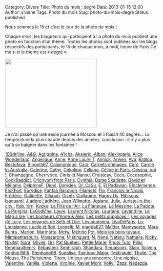 Category: Divers
Title: Photo du mois : degré
Date: 2013-01-15 12:00
Author: viviane
Tags: Photo du mois
Slug: photo-du-mois-degre
Status: published

Nous sommes le 15 et c’est le jour de la photo du mois !

Chaque mois, les blogueurs qui participent à La photo du mois publient une photo en fonction d’un thème. Toutes les photos sont publiées sur les blogs respectifs des participants, le 15 de chaque mois, à midi, heure de Paris.Ce mois-ci le thème est « degré ».

<a href="http://www.viviane-voyages.com/wp-content/uploads/2013/01/P1010571.jpg"><img class="aligncenter size-medium wp-image-2662" title="Moscou sous la chaleur" src="http://www.viviane-voyages.com/wp-content/uploads/2013/01/P1010571-300x225.jpg" alt="" width="300" height="225" /></a>

Je n'ai passé qu'une seule journée à Moscou et il faisait 40 degrés... La température la plus chaude depuis des années, conclusion : il n'y a plus qu'à se baigner dans les fontaines !

<a href="http://www.reverdailleurs.com" target="_blank">100driiine</a>, <a href="http://www.grenoblequebec.blogspot.com" target="_blank">A&amp;G</a>, <a href="http://cultureetpapotage.blogspot.com/" target="_blank">Agrippine</a>, <a href="http://leblogdekat.com " target="_blank">A'icha</a>, <a href="http://akai-inthesky.blogspot.com" target="_blank">Akaieric</a>, <a href="http://cocovin.net/" target="_blank">Alban</a>, <a href="http://blogs.paris.fr/unitedstatesofparis" target="_blank">Alexinparis</a>, <a href="http://wonderlandalice.wordpress.com/ " target="_blank">Alice Wonderland</a>, <a href="http://www.chroniqueduncongeparental.wordpress.com" target="_blank">Angélique</a>, <a href="http://anne-tranche-de-vie.over-blog.com" target="_blank">Anne</a>, <a href="http://www.annelauret.com/" target="_blank">Anne Laure T</a>, <a href="http://www.perezannik.org/" target="_blank">Annick</a>, <a href="http://www.chiffonsandco.fr" target="_blank">Arwen</a>, <a href="http://www.connais-toi-toi-meme.biz" target="_blank">Ava</a>, <a href="http://www.batilou.org" target="_blank">Batilou</a>, <a href="http://sublime-essence.over-blog.com" target="_blank">Bestofava</a>, <a href="http://blogoth67.wordpress.com" target="_blank">Blogoth67</a>, <a href="http://calamonique.wordpress.com/" target="_blank">Calamonique</a>, <a href="http://c-est-reparti.blogspot.com/" target="_blank">Cara</a>, <a href="http://www.carnetsdimages.org" target="_blank">Carnets d'images</a>, <a href="http://letohubohudecaro.canalblog.com" target="_blank">Caro</a>, <a href="http://www.fromaustraliawl.wordpress.com" target="_blank">Carole In Australia</a>, <a href="http://grinbergandco.blogspot.fr/" target="_blank">Caterine</a>, <a href="http://citrouilleetbouledeneige.com" target="_blank">Cathy</a>, <a href="http://www.cekoline.tumblr.com" target="_blank">Cekoline</a>, <a href="http://poutineettartiflette.blogspot.com" target="_blank">Céliano</a>, <a href="http://frenchiesinparis.over-blog.com" target="_blank">Céline in Paris</a>, <a href="http://cessnaoui.canalblog.com/" target="_blank">Cessna, oui !</a>, <a href="http://champagnefraise.wordpress.com" target="_blank">Champagne</a>, <a href="http://cherrybee-a-montreal.blogspot.com" target="_blank">Cherrybee</a>, <a href="http://auvergnatsducanada.blogspot.com" target="_blank">Chris et Nanou</a>, <a href="http://christeav.wordpress.com" target="_blank">Christeav</a>, <a href="http://vintagegirltrips.canalblog.com" target="_blank">Coco</a>, <a href="http://cocosophie.over-blog.com/" target="_blank">Cocosophie</a>, <a href="http://cook9addict.over-blog.com" target="_blank">Cook9addict</a>, <a href="http://www.cricriyomfromparis.com" target="_blank">Cricriyom from Paris</a>, <a href="http://www.boeingbleudemer.com" target="_blank">Cynthia</a>, <a href="http://dameskarlette.blogspot.fr" target="_blank">Dame Skarlette</a>, <a href="http://davidmelaniequebec.blogspot.fr/" target="_blank">David et Mélanie</a>, <a href="http://mapassionbento.blogspot.fr/" target="_blank">DelphineF</a>, <a href="http://life-is-a-bombon.blogspot.fr/" target="_blank">Djoul</a>, <a href="http://grainedememere.blogspot.ca/search/label/La%20photo%20du%20mois" target="_blank">Dorydee</a>, <a href="http://cestpasmoijeljure.wordpress.com" target="_blank">Dr. CaSo</a>, <a href="http://histoiresdeux.blogspot.com" target="_blank">E</a>, <a href="http://elpadawan.wordpress.com/" target="_blank">El Padawan</a>, <a href="http://clemencebdc.wordpress.com/" target="_blank">Eloclemence</a>, <a href="http://foodforthoughtandmore.wordpress.com/" target="_blank">EloFFort</a>, <a href="http://occident-express.hautetfort.com" target="_blank">Eurydice</a>, <a href="http://fanfanraccoons.blogspot.com" target="_blank">Fanfan Raccoon</a>, <a href="http://filamots.wordpress.com" target="_blank">Filamots</a>, <a href="http://doubspays.wordpress.com" target="_blank">Flo</a>, <a href="http://vudubalcon.blogspot.com" target="_blank">François le Niçois</a>, <a href="http://zoursland.com" target="_blank">Frédéric</a>, <a href="http://galinette-dezailes.blogspot.fr/" target="_blank">Galinette</a>, <a href="http://www.legaletas.net/blog/index.php" target="_blank">Gilsoub</a>, <a href="http://cyberdilou.canalblog.com" target="_blank">Gizeh</a>, <a href="http://vraiefiction.blogspot.com" target="_blank">Guillaume</a>, <a href="http://happyusbook.blogspot.fr/ " target="_blank">Happy Us</a>, <a href="http://hibiscusblog.net" target="_blank">Hibiscus</a>, <a href="http://isaquarel.canalblog.com/" target="_blank">Isaquarel</a>, <a href="http://jadorejadhere.canalblog.com/" target="_blank">J'adore j'adhère</a>, <a href="http://www.jeanwilmotte.it" target="_blank">Jean Wilmotte</a>, <a href="http://lachataignesauvage.over-blog.com" target="_blank">Josiane</a>, <a href="http://colibribleu.blogspot.fr/" target="_blank">Julie</a>, <a href="http://www.juriste-in-the-city.fr/" target="_blank">Juriste-in-the-city </a>, <a href="http://www.kobaitchi.com/" target="_blank">Kob</a>, <a href="http://krn-defouloir.blogspot.com" target="_blank">Krn</a>, <a href="http://monpetitjapon.blogspot.com" target="_blank">Kyoko</a>, <a href="http://www.lafilledelair.com" target="_blank">La Fille de l'Air</a>, <a href="http://www.carnetsduneflaneuse.fr" target="_blank">La Flaneuse</a>, <a href="http://messineaventure.canalblog.com" target="_blank">La Messine</a>, <a href="http://lapapotte.canalblog.com" target="_blank">La Papote</a>, <a href="http://www.souslecieldeparis.fr" target="_blank">La Parigina</a>, <a href="http://lagodiche.fr" target="_blank">LaGodiche</a>, <a href="http://maptitemaisonenquebecquie.blogspot.com" target="_blank">Laure</a>, <a href="http://www.malaxi.net" target="_blank">Laurent Nicolas</a>, <a href="http://a.nous.les.caribous.over-blog.com" target="_blank">Lauriane</a>, <a href="http://lorgnettedunjour.canalblog.com/" target="_blank">Lavandine</a>, <a href="http://www.lemagalire.fr" target="_blank">Le Mag à lire</a>, <a href="http://www.lesbonheurs.fr/" target="_blank">Les bonheurs d'Anne &amp; Alex</a>, <a href="http://marisse.hautetfort.com/" target="_blank">Les petits supplices !</a>, <a href="http://lesvoyagesdelucy.over-blog.com" target="_blank">Les voyages de Lucy</a>, <a href="http://www.sethetlise.com" target="_blank">Les voyages de Seth et Lise</a>, <a href="http://www.leviacarmina.fr" target="_blank">Leviacarmina</a>, <a href="http://www.lisadeparis.ch/" target="_blank">LisaDeParis</a>, <a href="http://lorrainecarpentier.wordpress.com/" target="_blank">Lo</a>, <a href="http://grandereveuse.fr/" target="_blank">Louisianne</a>, <a href="http://www.destination-montreal.net" target="_blank">Lucile et Rod</a>, <a href="http://lyonelkaufmann.ch/Blog" target="_blank">Lyonelk</a>, <a href="http://basedinsg.blogspot.com" target="_blank">M</a>, <a href="http://anteketborka.blogspot.com" target="_blank">magda627</a>, <a href="http://www.iletaitunefaim.com" target="_blank">Maïder</a>, <a href="http://chezmamysoren.over-blog.com" target="_blank">Mamysoren</a>, <a href="http://kunstipation.eklablog.com/" target="_blank">Mara Bunta </a>, <a href="http://marionnette1979.org" target="_blank">Marion</a>, <a href="http://le-tour-du-monde-de-la-marmotte.over-blog.com/" target="_blank">Marmotte</a>, <a href="http://mclw.wordpress.com" target="_blank">Mclw</a>, <a href="http://laura-meltingpot.blogspot.com/" target="_blank">Melting Pot</a>, <a href="http://mgielesbonstuyaux.over-blog.com/" target="_blank">Mgie les bons tuyaux</a>, <a href="http://lapetiteviedemi.over-blog.com" target="_blank">Mimipetitesouris</a>, <a href="http://www.lespetitsbarbus.blogspot.com" target="_blank">Misscarone</a>, <a href="http://mistinguettalli.blogspot.com" target="_blank">Mistinguett</a>, <a href="http://etesansfin.wordpress.com" target="_blank">N</a>, <a href="http://nananezdefouine.canalblog.com/" target="_blank">Nana</a>, <a href="http://blog.nataru.fr" target="_blank">Nataru</a>, <a href="http://voyageusecomtoise.wordpress.com" target="_blank">Nathalie</a>, <a href="http://clicpassion.canalblog.com" target="_blank">Nicky</a>, <a href="http://nikita-m-hera.over-blog.com/" target="_blank">Nikit@</a>, <a href="http://par.les.yeux.de.nora.over-blog.com" target="_blank">Nora</a>, <a href="http://www.olivierdemontreal.eu" target="_blank">Olivier</a>, <a href="http://orichan.canalblog.com" target="_blank">Ori</a>, <a href="http://patquebec.blogspot.be/" target="_blank">Pat Québec</a>, <a href="http://derrierechezmoi.canalblog.com" target="_blank">Petite Marie</a>, <a href="http://www.photo-tuto.fr" target="_blank">Photo Tuto</a>, <a href="http://pilisi.over-blog.com/" target="_blank">Pilisi</a>, <a href="http://renepaulhenry.blogspot.com" target="_blank">Renepaulhenry</a>, <a href="http://sgiworld.blogspot.com" target="_blank">Sébastien</a>, <a href="http://www.sephiraph.be" target="_blank">Sephiraph</a>, <a href="http://www.shandara.net" target="_blank">Shandara</a>, <a href="http://sinuaisons.wordpress.com" target="_blank">Sinuaisons</a>, <a href="http://www.annexedeskipi.blogspot.com" target="_blank">Skipi</a>, <a href="http://cigaletfourmi.blogspot.com" target="_blank">Solveig</a>, <a href="http://www.sophierififi.com/" target="_blank">Sophie Rififi</a>, <a href="http://www.provincecanadienne.blogspot.com" target="_blank">Stephane08</a>, <a href="http://runlikeademongirl.blogspot.fr/" target="_blank">Supalisa</a>, <a href="http://www.tambour-major.blogspot.com" target="_blank">Tambour Major</a>, <a href="http://testinauteathome.over-blog.com/" target="_blank">Testinaute</a>, <a href="http://macatou.wordpress.com/" target="_blank">Thalie</a>, <a href="http://mouseandfrog.wordpress.com" target="_blank">The Mouse</a>, <a href="http://theparisienne.fr" target="_blank">The Parisienne</a>, <a href="http://www.titem.fr" target="_blank">Titem</a>, <a href="http://www.unjour-unerencontre.com/london" target="_blank">Un jour une rencontre</a>, <a href="http://www.journaldunenicoise.com" target="_blank">Une niçoise</a>, <a href="http://l-echo-des-ecuries.over-blog.com" target="_blank">Valentine</a>, <a href="http://www.inmybubble.org" target="_blank">Vanilla</a>, <a href="http://www.leshumeursdeviolette.over-blog.com" target="_blank">Violette</a>, <a href="http://dans-ma-bulle-365.tumblr.com/" target="_blank">Virginie</a>, <a href="http://www.xaviermohr.com/" target="_blank">Xavier Mohr</a>, <a href="http://xoliv.blogspot.com" target="_blank">Xoliv'</a>, <a href="http://zazaetsesfantaisies.blogspot.fr/" target="_blank">Zaza</a>, <a href="http://lespetitspapiersdenadezda.blogspot.be" target="_blank">Nadezda</a>.

&nbsp;
